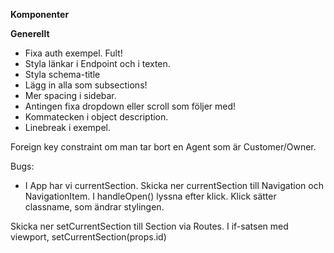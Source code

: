 **Komponenter**

**Generellt**

- Fixa auth exempel. Fult!
- Styla länkar i Endpoint och i texten. 
- Styla schema-title
- Lägg in alla som subsections! 
- Mer spacing i sidebar. 
- Antingen fixa dropdown eller scroll som följer med! 
- Kommatecken i object description.
- Linebreak i exempel.

Foreign key constraint om man tar bort en Agent som är Customer/Owner. 

Bugs:

- I App har vi currentSection. Skicka ner currentSection till Navigation och NavigationItem. I handleOpen() lyssna efter klick.
  Klick sätter classname, som ändrar stylingen.

Skicka ner setCurrentSection till Section via Routes. I if-satsen med viewport, setCurrentSection(props.id)

